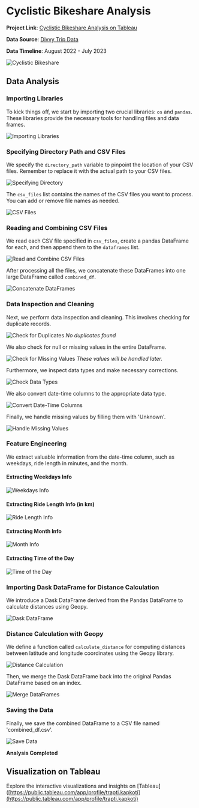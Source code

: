 # Cyclistic Bikeshare Analysis

**Project Link**: [Cyclistic Bikeshare Analysis on Tableau](https://public.tableau.com/app/profile/trapti.kapkoti/viz/CyclisticBikeshare-acasestudy/Story1)

**Data Source**: [Divvy Trip Data](https://divvy-tripdata.s3.amazonaws.com/index.html)

**Data Timeline**: August 2022 - July 2023

![Cyclistic Bikeshare](https://github.com/trapti099/Cyclistic-Bikeshare-Analysis/assets/63699608/7296b11a-a1ec-4676-ae8c-b9d511e401a9)

## Data Analysis

### Importing Libraries

To kick things off, we start by importing two crucial libraries: `os` and `pandas`. These libraries provide the necessary tools for handling files and data frames.

![Importing Libraries](https://github.com/trapti099/Cyclistic-Bikeshare-Analysis/assets/63699608/7c003b0e-1e58-4af9-aec0-6fb1a9624ba7)

### Specifying Directory Path and CSV Files

We specify the `directory_path` variable to pinpoint the location of your CSV files. Remember to replace it with the actual path to your CSV files.

![Specifying Directory](https://github.com/trapti099/Cyclistic-Bikeshare-Analysis/assets/63699608/b6d2d181-2032-4850-b5a8-e6c40bb18390)

The `csv_files` list contains the names of the CSV files you want to process. You can add or remove file names as needed.

![CSV Files](https://github.com/trapti099/Cyclistic-Bikeshare-Analysis/assets/63699608/0c8b5eea-5fb7-46ef-b1e2-7f10983b4324)

### Reading and Combining CSV Files

We read each CSV file specified in `csv_files`, create a pandas DataFrame for each, and then append them to the `dataframes` list.

![Read and Combine CSV Files](https://github.com/trapti099/Cyclistic-Bikeshare-Analysis/assets/63699608/90ec4dbb-9667-4939-96fe-88bc86d15743)

After processing all the files, we concatenate these DataFrames into one large DataFrame called `combined_df`.

![Concatenate DataFrames](https://github.com/trapti099/Cyclistic-Bikeshare-Analysis/assets/63699608/26756a62-6fa3-453a-896b-e0135ce3e89c)

### Data Inspection and Cleaning

Next, we perform data inspection and cleaning. This involves checking for duplicate records.

![Check for Duplicates](https://github.com/trapti099/Cyclistic-Bikeshare-Analysis/assets/63699608/476b23fa-0e17-4b0b-aee2-9ee12d795f49)
*No duplicates found*

We also check for null or missing values in the entire DataFrame.

![Check for Missing Values](https://github.com/trapti099/Cyclistic-Bikeshare-Analysis/assets/63699608/916b1171-0c22-4c40-9a79-26d9778ae345)
*These values will be handled later.*

Furthermore, we inspect data types and make necessary corrections.

![Check Data Types](https://github.com/trapti099/Cyclistic-Bikeshare-Analysis/assets/63699608/aa76727d-d35f-430f-9e82-6caa424aa704)

We also convert date-time columns to the appropriate data type.

![Convert Date-Time Columns](https://github.com/trapti099/Cyclistic-Bikeshare-Analysis/assets/63699608/14a06612-0763-4b51-87c0-76886850732e)

Finally, we handle missing values by filling them with 'Unknown'.

![Handle Missing Values](https://github.com/trapti099/Cyclistic-Bikeshare-Analysis/assets/63699608/f948587f-63dc-45fb-b431-4f8ff87e15a1)

### Feature Engineering

We extract valuable information from the date-time column, such as weekdays, ride length in minutes, and the month.

#### Extracting Weekdays Info

![Weekdays Info](https://github.com/trapti099/Cyclistic-Bikeshare-Analysis/assets/63699608/bb28fac9-d644-4843-8d37-9a778a2b0814)

#### Extracting Ride Length Info (in km)

![Ride Length Info](https://github.com/trapti099/Cyclistic-Bikeshare-Analysis/assets/63699608/9b4f1b00-0479-492e-8630-274755e58450)

#### Extracting Month Info

![Month Info](https://github.com/trapti099/Cyclistic-Bikeshare-Analysis/assets/63699608/b7902dc3-26dc-4d7f-a554-d1a1f1506461)

#### Extracting Time of the Day

![Time of the Day](https://github.com/trapti099/Cyclistic-Bikeshare-Analysis/assets/63699608/b817950b-d9ce-4b00-8050-ffd1a21611a1)

### Importing Dask DataFrame for Distance Calculation

We introduce a Dask DataFrame derived from the Pandas DataFrame to calculate distances using Geopy.

![Dask DataFrame](https://github.com/trapti099/Cyclistic-Bikeshare-Analysis/assets/63699608/1bc977cc-34c3-4abc-8db7-404f53c6c1e4)

### Distance Calculation with Geopy

We define a function called `calculate_distance` for computing distances between latitude and longitude coordinates using the Geopy library.

![Distance Calculation](https://github.com/trapti099/Cyclistic-Bikeshare-Analysis/assets/63699608/3be89885-deb8-4f80-b973-b67028fd47c3)

Then, we merge the Dask DataFrame back into the original Pandas DataFrame based on an index.

![Merge DataFrames](https://github.com/trapti099/Cyclistic-Bikeshare-Analysis/assets/63699608/91f3c47c-eeb9-4248-bde4-6a599fc7cbb9)

### Saving the Data

Finally, we save the combined DataFrame to a CSV file named 'combined_df.csv'.

![Save Data](https://github.com/trapti099/Cyclistic-Bikeshare-Analysis/assets/63699608/1946538c-2949-4510-a743-223dd5f3f663)

**Analysis Completed**

## Visualization on Tableau

Explore the interactive visualizations and insights on [Tableau]([https://public.tableau.com/app/profile/trapti.kapkoti](https://public.tableau.com/app/profile/trapti.kapkoti)
